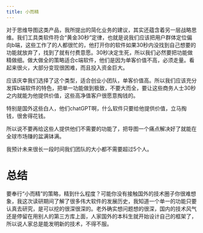 ```yaml
---
title: 小而精
---
```


对于思维导图这类产品，我所提出的简化业务的建议，其实还蕴含着另一层战略思维。我们工具类软件符合“黄金30秒”定律，也就是说我们应该把用户群体定位偏向b端，这些工作了的人都很忙的，他打开你的软件如果30秒内没找到自己想要的功能就放弃了，找到了就有付费意愿。30秒决定生死，所以我们必然要把功能做精做细。做大做全的策略适合c端软件，他们是因为单客价值不高，必须走量。看起来很火，大部分变现很困难，而且投入资金巨大。

应该庆幸我们选择了这个类型，适合创业小团队，单客价值高。所以我们应该充分发挥b端软件的特色，把单一功能做到极致，不要大而全，要让这些商务人士30秒之内就能为他提供价值，这些高净值客户很愿意掏钱的。

特别是国外这些白人，他们chatGPT啊，什么软件只要给他提供价值，立马掏钱，很舍得花钱。

所以说不要再给这些人提供他们不需要的功能了，把导图一个痛点解决好了就能在全球市场赚的盆满钵满。

我预计未来很长一段时间我们团队的大小都不需要超过5个人。

# 总结

要奉行“小而精”的策略，精到什么程度？可能你没有接触国外的技术圈子你很难想象，我这次读研期间了解了很多伟大软件的发展历史，我知道一个单一的功能只要认真去研究，是可以挖的很深很深的。老外确实想问题想的很深，国内的技术风气还是停留在用别人的第三方库上面，人家国外的本科生就开始设计自己的框架了，所以说人家总是能发明新的技术，不得不服。